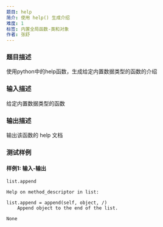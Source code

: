 ```yaml
---
题目: help
简介: 使用 help() 生成介绍
难度: 1
标签: 内置全局函数-类和对象
作者: 张舒
---
```


### 题目描述

使用python中的help函数，生成给定内置数据类型的函数的介绍

### 输入描述

给定内置数据类型的函数

### 输出描述

输出该函数的 help 文档

### 测试样例

#### 样例1: 输入-输出

```
list.append
```

```
Help on method_descriptor in list:

list.append = append(self, object, /)
    Append object to the end of the list.

None
```

